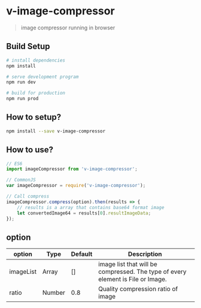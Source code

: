 # v-image-compressor

> image compressor running in browser

## Build Setup

``` bash
# install dependencies
npm install

# serve development program
npm run dev

# build for production
npm run prod
```

## How to setup?

``` bash
npm install --save v-image-compressor
```

## How to use?

``` javascript
// ES6
import imageCompressor from 'v-image-compressor';

// CommonJS
var imageCompressor = require('v-image-compressor');

// Call compress
imageCompressor.compress(option).then(results => {
	// results is a array that contains base64 format image
	let convertedImage64 = results[0].resultImageData;
});
```
## option
| option        | Type   | Default  | Description
| --------------|------- | -------- | ---------------
| imageList     | Array  | []       | image list that will be compressed. The type of every element is File or Image.
| ratio         | Number | 0.8      | Quality compression ratio of image

